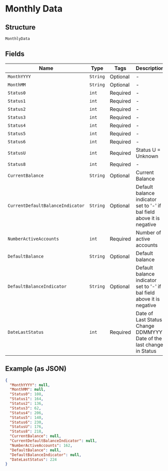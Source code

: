 
# Monthly Data

## Structure

`MonthlyData`

## Fields

| Name | Type | Tags | Description | Getter | Setter |
|  --- | --- | --- | --- | --- | --- |
| `MonthYYYY` | `String` | Optional | - | String getMonthYYYY() | setMonthYYYY(String monthYYYY) |
| `MonthMM` | `String` | Optional | - | String getMonthMM() | setMonthMM(String monthMM) |
| `Status0` | `int` | Required | - | int getStatus0() | setStatus0(int status0) |
| `Status1` | `int` | Required | - | int getStatus1() | setStatus1(int status1) |
| `Status2` | `int` | Required | - | int getStatus2() | setStatus2(int status2) |
| `Status3` | `int` | Required | - | int getStatus3() | setStatus3(int status3) |
| `Status4` | `int` | Required | - | int getStatus4() | setStatus4(int status4) |
| `Status5` | `int` | Required | - | int getStatus5() | setStatus5(int status5) |
| `Status6` | `int` | Required | - | int getStatus6() | setStatus6(int status6) |
| `StatusU` | `int` | Required | Status U = Unknown | int getStatusU() | setStatusU(int statusU) |
| `Status8` | `int` | Required | - | int getStatus8() | setStatus8(int status8) |
| `CurrentBalance` | `String` | Optional | Current Balance | String getCurrentBalance() | setCurrentBalance(String currentBalance) |
| `CurrentDefaultBalanceIndicator` | `String` | Optional | Default balance indicator set to '-' if bal field above it is negative | String getCurrentDefaultBalanceIndicator() | setCurrentDefaultBalanceIndicator(String currentDefaultBalanceIndicator) |
| `NumberActiveAccounts` | `int` | Required | Number of active accounts | int getNumberActiveAccounts() | setNumberActiveAccounts(int numberActiveAccounts) |
| `DefaultBalance` | `String` | Optional | Default balance | String getDefaultBalance() | setDefaultBalance(String defaultBalance) |
| `DefaultBalanceIndicator` | `String` | Optional | Default balance indicator set to '-' if bal field above it is negative | String getDefaultBalanceIndicator() | setDefaultBalanceIndicator(String defaultBalanceIndicator) |
| `DateLastStatus` | `int` | Required | Date of Last Status Change DDMMYYY. Date of the last change in Status | int getDateLastStatus() | setDateLastStatus(int dateLastStatus) |

## Example (as JSON)

```json
{
  "MonthYYYY": null,
  "MonthMM": null,
  "Status0": 108,
  "Status1": 164,
  "Status2": 136,
  "Status3": 62,
  "Status4": 206,
  "Status5": 140,
  "Status6": 230,
  "StatusU": 176,
  "Status8": 218,
  "CurrentBalance": null,
  "CurrentDefaultBalanceIndicator": null,
  "NumberActiveAccounts": 162,
  "DefaultBalance": null,
  "DefaultBalanceIndicator": null,
  "DateLastStatus": 224
}
```

